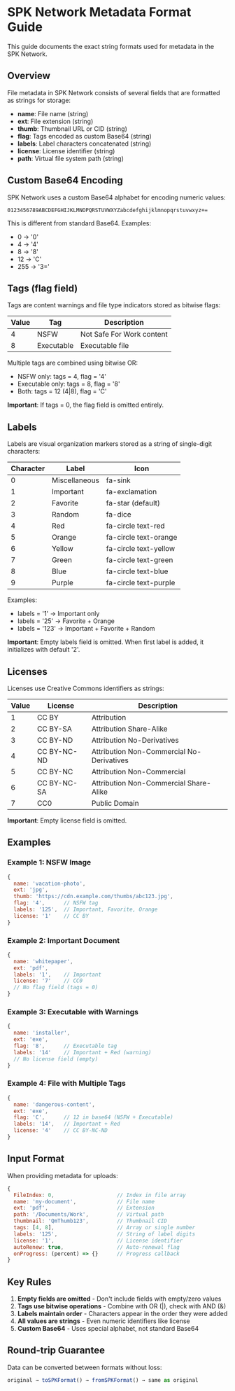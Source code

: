 # SPK Network Metadata Format Guide

This guide documents the exact string formats used for metadata in the SPK Network.

## Overview

File metadata in SPK Network consists of several fields that are formatted as strings for storage:

- **name**: File name (string)
- **ext**: File extension (string)
- **thumb**: Thumbnail URL or CID (string)
- **flag**: Tags encoded as custom Base64 (string)
- **labels**: Label characters concatenated (string)
- **license**: License identifier (string)
- **path**: Virtual file system path (string)

## Custom Base64 Encoding

SPK Network uses a custom Base64 alphabet for encoding numeric values:
```
0123456789ABCDEFGHIJKLMNOPQRSTUVWXYZabcdefghijklmnopqrstuvwxyz+=
```

This is different from standard Base64. Examples:
- 0 → '0'
- 4 → '4' 
- 8 → '8'
- 12 → 'C'
- 255 → '3='

## Tags (flag field)

Tags are content warnings and file type indicators stored as bitwise flags:

| Value | Tag | Description |
|-------|-----|-------------|
| 4 | NSFW | Not Safe For Work content |
| 8 | Executable | Executable file |

Multiple tags are combined using bitwise OR:
- NSFW only: tags = 4, flag = '4'
- Executable only: tags = 8, flag = '8'
- Both: tags = 12 (4|8), flag = 'C'

**Important**: If tags = 0, the flag field is omitted entirely.

## Labels

Labels are visual organization markers stored as a string of single-digit characters:

| Character | Label | Icon |
|-----------|-------|------|
| 0 | Miscellaneous | fa-sink |
| 1 | Important | fa-exclamation |
| 2 | Favorite | fa-star (default) |
| 3 | Random | fa-dice |
| 4 | Red | fa-circle text-red |
| 5 | Orange | fa-circle text-orange |
| 6 | Yellow | fa-circle text-yellow |
| 7 | Green | fa-circle text-green |
| 8 | Blue | fa-circle text-blue |
| 9 | Purple | fa-circle text-purple |

Examples:
- labels = '1' → Important only
- labels = '25' → Favorite + Orange
- labels = '123' → Important + Favorite + Random

**Important**: Empty labels field is omitted. When first label is added, it initializes with default '2'.

## Licenses

Licenses use Creative Commons identifiers as strings:

| Value | License | Description |
|-------|---------|-------------|
| 1 | CC BY | Attribution |
| 2 | CC BY-SA | Attribution Share-Alike |
| 3 | CC BY-ND | Attribution No-Derivatives |
| 4 | CC BY-NC-ND | Attribution Non-Commercial No-Derivatives |
| 5 | CC BY-NC | Attribution Non-Commercial |
| 6 | CC BY-NC-SA | Attribution Non-Commercial Share-Alike |
| 7 | CC0 | Public Domain |

**Important**: Empty license field is omitted.

## Examples

### Example 1: NSFW Image
```javascript
{
  name: 'vacation-photo',
  ext: 'jpg',
  thumb: 'https://cdn.example.com/thumbs/abc123.jpg',
  flag: '4',      // NSFW tag
  labels: '125',  // Important, Favorite, Orange
  license: '1'    // CC BY
}
```

### Example 2: Important Document
```javascript
{
  name: 'whitepaper',
  ext: 'pdf',
  labels: '1',    // Important
  license: '7'    // CC0
  // No flag field (tags = 0)
}
```

### Example 3: Executable with Warnings
```javascript
{
  name: 'installer',
  ext: 'exe',
  flag: '8',      // Executable tag
  labels: '14'    // Important + Red (warning)
  // No license field (empty)
}
```

### Example 4: File with Multiple Tags
```javascript
{
  name: 'dangerous-content',
  ext: 'exe',
  flag: 'C',      // 12 in base64 (NSFW + Executable)
  labels: '14',   // Important + Red
  license: '4'    // CC BY-NC-ND
}
```

## Input Format

When providing metadata for uploads:

```javascript
{
  FileIndex: 0,                    // Index in file array
  name: 'my-document',             // File name
  ext: 'pdf',                      // Extension
  path: '/Documents/Work',         // Virtual path
  thumbnail: 'QmThumb123',         // Thumbnail CID
  tags: [4, 8],                    // Array or single number
  labels: '125',                   // String of label digits
  license: '1',                    // License identifier
  autoRenew: true,                 // Auto-renewal flag
  onProgress: (percent) => {}      // Progress callback
}
```

## Key Rules

1. **Empty fields are omitted** - Don't include fields with empty/zero values
2. **Tags use bitwise operations** - Combine with OR (|), check with AND (&)
3. **Labels maintain order** - Characters appear in the order they were added
4. **All values are strings** - Even numeric identifiers like license
5. **Custom Base64** - Uses special alphabet, not standard Base64

## Round-trip Guarantee

Data can be converted between formats without loss:
```javascript
original → toSPKFormat() → fromSPKFormat() → same as original
```